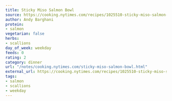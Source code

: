 ```yaml
---
title: Sticky Miso Salmon Bowl
source: https://cooking.nytimes.com/recipes/1025510-sticky-miso-salmon-bowl
author: Andy Barghani
protein:
- salmon
vegetarian: false
herbs:
- scallions
day_of_week: weekday
feeds: 0
rating: 2
category: dinner
url: "/notes/cooking.nytimes.com/sticky-miso-salmon-bowl.html"
external_url: https://cooking.nytimes.com/recipes/1025510-sticky-miso-salmon-bowl
tags:
- salmon
- scallions
- weekday
---
```




